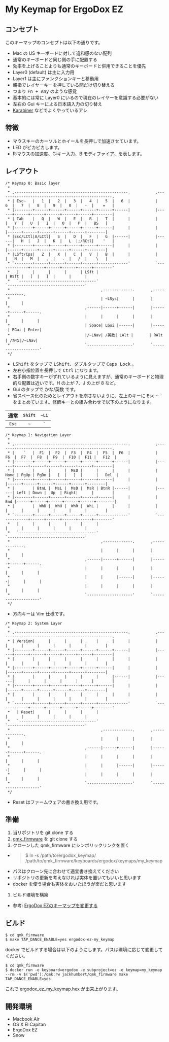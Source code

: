 # My Keymap for ErgoDox EZ

## コンセプト

このキーマップのコンセプトは以下の通りです。

* Mac の US キーボードに対して違和感のない配列
 * 通常のキーボードと同じ側の手に配置する
 * 効率を上げることよりも通常のキーボードと併用できることを優先
* Layer0 (default) は主に入力用
* Layer1 は主にファンクションキーと移動用
* 親指でレイヤーキーを押している間だけ切り替える
 * つまり <kbd><kbd>Fn</kbd> + <kbd>Any</kbd></kbd> のような感覚
 * 基本的には常に Layer0 にいるので現在のレイヤーを意識する必要がない
* 左右の Gui キーによる日本語入力の切り替え
 * [Karabiner](https://pqrs.org/osx/karabiner/index.html.ja) などでよくやっているアレ


## 特徴

* マウスキーのカーソルとホイールを長押しで加速させています。
* LED がピカピカします。
 * R:マウスの加速度、G:キー入力、B:モディファイア、を表します。


## レイアウト

```
/* Keymap 0: Basic layer
 *
 * ,--------------------------------------------------.           ,--------------------------------------------------.
 * | Esc~   |   1  |   2  |   3  |   4  |   5  |   6  |           |   6  |   7  |   8  |   9  |   0  |   -  |    =   |
 * |--------+------+------+------+------+------+------|           |------+------+------+------+------+------+--------|
 * | Tab    |   Q  |   W  |   E  |   R  |   T  |      |           |      |   Y  |   U  |   I  |   O  |   P  |   BS   |
 * |--------+------+------+------+------+------|      |           |      |------+------+------+------+------+--------|
 * |Esc/LCtl|A/LCtl|   S  |   D  |   F  |   G  |------|           |------|   H  |   J  |   K  |   L  |;/RCtl|    '   |
 * |--------+------+------+------+------+------|      |           |      |------+------+------+------+------+--------|
 * |LSft/Cps|   Z  |   X  |   C  |   V  |   B  |      |           |      |   N  |   M  |   ,  |   .  |   /  |    \   |
 * `--------+------+------+------+------+-------------'           `-------------+------+------+------+------+--------'
 *   |      |      |      |      | LSft |                                       | RSft |   [  |   ]  |      |      |
 *   `----------------------------------'                                       `----------------------------------'
 *                                        ,-------------.       ,-------------.
 *                                        | ~LSys|      |       |      |      |
 *                                 ,------|------+------|       |------+------+------.
 *                                 |      |      |      |       |      |      |      |
 *                                 | Space| LGui |------|       |------| RGui | Enter|
 *                                 |/~LNav| /英数| LAlt |       | RAlt | /かな|/~LNav|
 *                                 `--------------------'       `--------------------'
 */
```

* <kbd>LShift</kbd> をタップで <kbd>LShift</kbd>、ダブルタップで <kbd>Caps Lock</kbd> 。
* 左右小指位置を長押しで <kbd>Ctrl</kbd> になります。
* 右手側の数字キーがずれているように見えますが、通常のキーボードと物理的な配置は近いです。H の上が 7、J の上が 8 など。
* Gui のタップで <kbd>かな</kbd>/</kbd>英数</kbd> です。
* 省スペース化のためとレイアウトを崩さないように、左上のキーに <kbd>Esc</kbd> <kbd>~</kbd> <kbd>\`</kbd> をまとめています。修飾キーとの組み合わせで以下のようになります。

| 通常 | <kbd>Shift</kbd> | <kbd>~L1</kbd> |
|:-:|:-:|:-:|
| <kbd>Esc</kbd> | <kbd>~</kbd> | <kbd>\`</kbd> |


```
/* Keymap 1: Navigation Layer
 *
 * ,--------------------------------------------------.           ,--------------------------------------------------.
 * |    `   |  F1  |  F2  |  F3  |  F4  |  F5  |  F6  |           |  F6  |  F7  |  F8  |  F9  |  F10 |  F11 |   F12  |
 * |--------+------+------+------+------+------+------|           |------+------+------+------+------+------+--------|
 * |        |      |      |  MsU |      |      |      |           | Home | PgUp | PgDn |   [  |   ]  |      |   Del  |
 * |--------+------+------+------+------+------|      |           |      |------+------+------+------+------+--------|
 * |        | BtnL |  MsL |  MsD |  MsR | BtnR |------|           |------| Left | Down |  Up  | Right|      |        |
 * |--------+------+------+------+------+------|      |           |  End |------+------+------+------+------+--------|
 * |        |  WhD |  WhU |  WhR |  WhL |      |      |           |      |      |      |      |      |      |        |
 * `--------+------+------+------+------+-------------'           `-------------+------+------+------+------+--------'
 *   |      |      |      |      |      |                                       |      |      |      |      |      |
 *   `----------------------------------'                                       `----------------------------------'
 *                                        ,-------------.       ,-------------.
 *                                        |      |      |       |      |      |
 *                                 ,------|------+------|       |------+------+------.
 *                                 |      |      |      |       |      |      |      |
 *                                 |      |      |------|       |------|      |      |
 *                                 |      |      |      |       |      |      |      |
 *                                 `--------------------'       `--------------------'
 */
```

* 方向キーは Vim 仕様です。


```
/* Keymap 2: System Layer
 *
 * ,--------------------------------------------------.           ,--------------------------------------------------.
 * | Version|      |      |      |      |      |      |           |      |      |      |      |      |      |        |
 * |--------+------+------+------+------+------+------|           |------+------+------+------+------+------+--------|
 * |        |      |      |      |      |      |      |           |      |      |      |      |      |      |        |
 * |--------+------+------+------+------+------|      |           |      |------+------+------+------+------+--------|
 * |        |      |      |      |      |      |------|           |------|      |      |      |      |      |        |
 * |--------+------+------+------+------+------|      |           |      |------+------+------+------+------+--------|
 * |        |      |      |      |      |      |      |           |      |      |      |      |      |      |        |
 * `--------+------+------+------+------+-------------'           `-------------+------+------+------+------+--------'
 *   | Reset|      |      |      |      |                                       |      |      |      |      |      |
 *   `----------------------------------'                                       `----------------------------------'
 *                                        ,-------------.       ,-------------.
 *                                        |      |      |       |      |      |
 *                                 ,------|------+------|       |------+------+------.
 *                                 |      |      |      |       |      |      |      |
 *                                 |      |      |------|       |------|      |      |
 *                                 |      |      |      |       |      |      |      |
 *                                 `--------------------'       `--------------------'
 */
```

* Reset はファームウェアの書き換え用です。


## 準備

1. 当リポジトリを git clone する
1. [qmk_firmware](https://github.com/qmk/qmk_firmware) を git clone する
1. クローンした qmk_firmware にシンボリックリンクを置く
 * >$ ln -s /path/to/ergodox_keymap/ /path/to/qmk_firmware/keyboards/ergodox/keymaps/my_keymap
 * パスはクローン先に合わせて適宜書き換えてください
 * リポジトリの更新を考えなければ実体を置いてもいいと思います
 * docker を使う場合も実体をおいたほうが楽だと思います
1. ビルド環境を構築
 * 参考: [ErgoDox EZのキーマップを変更する](http://qiita.com/ReSTARTR/items/f84f8f3c4c51c876cb2f)


## ビルド

```
$ cd qmk_firmware
$ make TAP_DANCE_ENABLE=yes ergodox-ez-my_keymap
```

docker でビルドする場合は以下のようにします。パスは環境に応じて変更してください。

```
$ cd qmk_firmware
$ docker run -e keyboard=ergodox -e subproject=ez -e keymap=my_keymap --rm -v $('pwd'):/qmk:rw jackhumbert/qmk_firmware make TAP_DANCE_ENABLE=yes
```

これで ergodox_ez_my_keymap.hex が出来上がります。


## 開発環境

* Macbook Air
 * OS X El Capitan
* ErgoDox EZ
 * Snow





